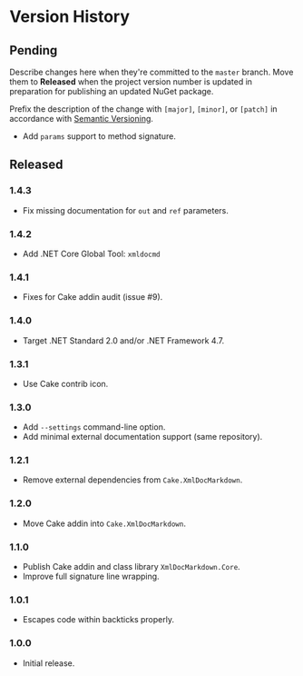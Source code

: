 # Version History

## Pending

Describe changes here when they're committed to the `master` branch. Move them to **Released** when the project version number is updated in preparation for publishing an updated NuGet package.

Prefix the description of the change with `[major]`, `[minor]`, or `[patch]` in accordance with [Semantic Versioning](https://semver.org/).

* Add `params` support to method signature.

## Released

### 1.4.3

* Fix missing documentation for `out` and `ref` parameters.

### 1.4.2

* Add .NET Core Global Tool: `xmldocmd`

### 1.4.1

* Fixes for Cake addin audit (issue #9).

### 1.4.0

* Target .NET Standard 2.0 and/or .NET Framework 4.7.

### 1.3.1

* Use Cake contrib icon.

### 1.3.0

* Add `--settings` command-line option.
* Add minimal external documentation support (same repository).

### 1.2.1

* Remove external dependencies from `Cake.XmlDocMarkdown`.

### 1.2.0

* Move Cake addin into `Cake.XmlDocMarkdown`.

### 1.1.0

* Publish Cake addin and class library `XmlDocMarkdown.Core`.
* Improve full signature line wrapping.

### 1.0.1

* Escapes code within backticks properly.

### 1.0.0

* Initial release.
